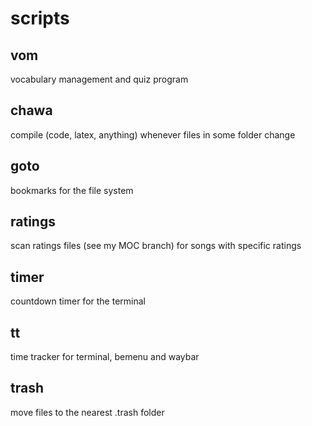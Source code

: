 # scripts

## vom
vocabulary management and quiz program

## chawa
compile (code, latex, anything) whenever files in some folder change

## goto
bookmarks for the file system

## ratings
scan ratings files (see my MOC branch) for songs with specific ratings

## timer
countdown timer for the terminal

## tt
time tracker for terminal, bemenu and waybar

## trash
move files to the nearest .trash folder
